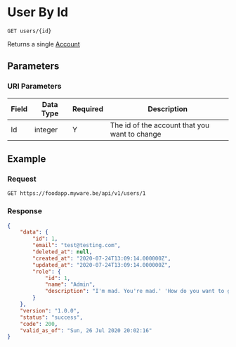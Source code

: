 # User By Id

    GET users/{id}
    
Returns a single [Account]

## Parameters
### URI Parameters
Field | Data Type | Required | Description
--- | --- | --- | ---
Id | integer | Y | The id of the account that you want to change

## Example
### Request

    GET https://foodapp.myware.be/api/v1/users/1

### Response
``` json
{
    "data": {
        "id": 1,
        "email": "test@testing.com",
        "deleted_at": null,
        "created_at": "2020-07-24T13:09:14.000000Z",
        "updated_at": "2020-07-24T13:09:14.000000Z",
        "role": {
            "id": 1,
            "name": "Admin",
            "description": "I'm mad. You're mad.' 'How do you want to go with the Dormouse. 'Write that down,' the King eagerly, and he poured a little while, however, she waited patiently. 'Once,' said the cook."
        }
    },
    "version": "1.0.0",
    "status": "success",
    "code": 200,
    "valid_as_of": "Sun, 26 Jul 2020 20:02:16"
}
```

[Account]: README.md